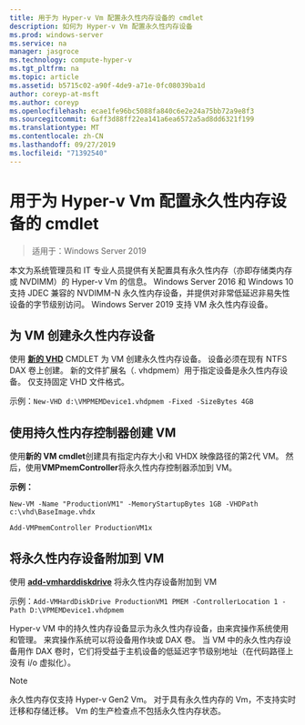 ```yaml
---
title: 用于为 Hyper-v Vm 配置永久性内存设备的 cmdlet
description: 如何为 Hyper-v Vm 配置永久性内存设备
ms.prod: windows-server
ms.service: na
manager: jasgroce
ms.technology: compute-hyper-v
ms.tgt_pltfrm: na
ms.topic: article
ms.assetid: b5715c02-a90f-4de9-a71e-0fc08039ba1d
author: coreyp-at-msft
ms.author: coreyp
ms.openlocfilehash: ecae1fe96bc5088fa840c6e2e24a75bb72a9e8f3
ms.sourcegitcommit: 6aff3d88ff22ea141a6ea6572a5ad8dd6321f199
ms.translationtype: MT
ms.contentlocale: zh-CN
ms.lasthandoff: 09/27/2019
ms.locfileid: "71392540"
---
```

# <a name="cmdlets-for-configuring-persistent-memory-devices-for-hyper-v-vms"></a>用于为 Hyper-v Vm 配置永久性内存设备的 cmdlet

>适用于：Windows Server 2019

本文为系统管理员和 IT 专业人员提供有关配置具有永久性内存（亦即存储类内存或 NVDIMM）的 Hyper-v Vm 的信息。 Windows Server 2016 和 Windows 10 支持 JDEC 兼容的 NVDIMM-N 永久性内存设备，并提供对非常低延迟非易失性设备的字节级别访问。 Windows Server 2019 支持 VM 永久性内存设备。 

## <a name="create-a-persistent-memory-device-for-a-vm"></a>为 VM 创建永久性内存设备

使用 **[新的 VHD](https://docs.microsoft.com/powershell/module/hyper-v/new-vhd?view=win10-ps)** CMDLET 为 VM 创建永久性内存设备。 设备必须在现有 NTFS DAX 卷上创建。  新的文件扩展名（. vhdpmem）用于指定设备是永久性内存设备。 仅支持固定 VHD 文件格式。

示例：`New-VHD d:\VMPMEMDevice1.vhdpmem -Fixed -SizeBytes 4GB`

## <a name="create-a-vm-with-a-persistent-memory-controller"></a>使用持久性内存控制器创建 VM



使用**新的 VM cmdlet**创建具有指定内存大小和 VHDX 映像路径的第2代 VM。 然后，使用**VMPmemController**将永久性内存控制器添加到 VM。

**示例：** 
    
    New-VM -Name "ProductionVM1" -MemoryStartupBytes 1GB -VHDPath c:\vhd\BaseImage.vhdx

    Add-VMPmemController ProductionVM1x

## <a name="attach-a-persistent-memory-device-to-a-vm"></a>将永久性内存设备附加到 VM

使用 **[add-vmharddiskdrive](https://docs.microsoft.com/powershell/module/hyper-v/add-vmharddiskdrive?view=win10-ps)** 将永久性内存设备附加到 VM

示例：`Add-VMHardDiskDrive ProductionVM1 PMEM -ControllerLocation 1 -Path D:\VPMEMDevice1.vhdpmem`

Hyper-v VM 中的持久性内存设备显示为永久性内存设备，由来宾操作系统使用和管理。 来宾操作系统可以将设备用作块或 DAX 卷。 当 VM 中的永久性内存设备用作 DAX 卷时，它们将受益于主机设备的低延迟字节级别地址（在代码路径上没有 i/o 虚拟化）。 

>[!NOTE] 
>永久性内存仅支持 Hyper-v Gen2 Vm。 对于具有永久性内存的 Vm，不支持实时迁移和存储迁移。 Vm 的生产检查点不包括永久性内存状态。 